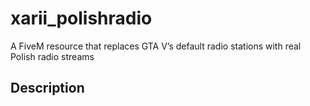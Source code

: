 # xarii_polishradio
A FiveM resource that replaces GTA V’s default radio stations with real Polish radio streams

## Description
